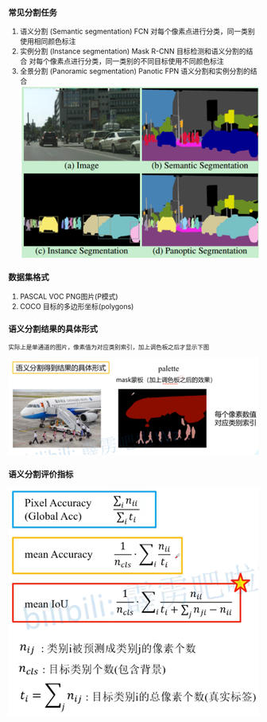 ### 常见分割任务
1. 语义分割 (Semantic segmentation)   FCN
    对每个像素点进行分类，同一类别使用相同颜色标注
2. 实例分割 (Instance segmentation)   Mask R-CNN
    目标检测和语义分割的结合
    对每个像素点进行分类，同一类别的不同目标使用不同颜色标注
3. 全景分割 (Panoramic segmentation)  Panotic FPN
    语义分割和实例分割的结合
![示例](./pics/1-1.png)

### 数据集格式
1. PASCAL VOC
    PNG图片(P模式)
2. COCO
    目标的多边形坐标(polygons)

### 语义分割结果的具体形式
    实际上是单通道的图片，像素值为对应类别索引，加上调色板之后才显示下图
![](./pics/1-2.png)

### 语义分割评价指标
![](./pics/1-3.png)